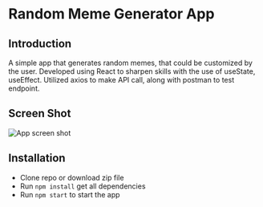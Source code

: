 # Random Meme Generator App

## Introduction

A simple app that generates random memes, that could be customized by the user.
Developed using React to sharpen skills with the use of useState, useEffect.
Utilized axios to make API call, along with postman to test endpoint.

## Screen Shot

![App screen shot](src/assets/random_meme_generator_imgJPG)

## Installation

- Clone repo or download zip file
- Run `npm install` get all dependencies
- Run `npm start` to start the app
